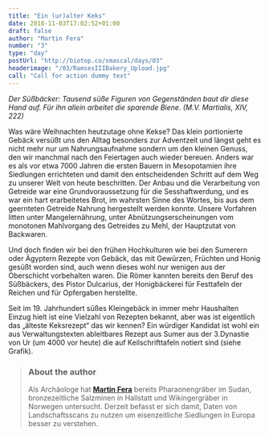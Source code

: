 ```yaml
---
title: "Ein (ur)alter Keks"
date: 2018-11-03T17:02:52+01:00
draft: false
author: "Martin Fera"
number: "3"
type: "day"
postUrl: "http://biotop.co/xmascal/days/03"
headerimage: "/03/RamsesIIIBakery_Upload.jpg"
call: "Call for action dummy text"
---
```

*Der Süßbäcker: Tausend süße Figuren von Gegenständen baut dir diese Hand auf. Für ihn allein arbeitet die sparende Biene. (M.V. Martialis, XIV, 222)*

Was wäre Weihnachten heutzutage ohne Kekse? Das klein portionierte Gebäck versüßt uns den Alltag besonders zur Adventzeit und längst geht es nicht mehr nur um Nahrungsaufnahme sondern um den kleinen Genuss, den wir manchmal nach den Feiertagen auch wieder bereuen. Anders war es als vor etwa 7000 Jahren die ersten Bauern in Mesopotamien ihre Siedlungen errichteten und damit den entscheidenden Schritt auf dem Weg zu unserer Welt von heute beschritten. Der Anbau und die Verarbeitung von Getreide war eine Grundvoraussetzung für die Sesshaftwerdung, und es war ein hart erarbeitetes Brot, im wahrsten Sinne des Wortes, bis aus dem geernteten Getreide Nahrung hergestellt werden konnte. Unsere Vorfahren litten unter Mangelernährung, unter Abnützungserscheinungen vom monotonen Mahlvorgang des Getreides zu Mehl, der Hauptzutat von Backwaren.

Und doch finden wir bei den frühen Hochkulturen wie bei den Sumerern oder Ägyptern Rezepte von Gebäck, das mit Gewürzen, Früchten und Honig gesüßt worden sind, auch wenn dieses wohl nur wenigen aus der Oberschicht vorbehalten waren. Die Römer kannten bereits den Beruf des Süßbäckers, des Pistor Dulcarius, der Honigbäckerei für Festtafeln der Reichen und für Opfergaben herstellte.

Seit im 19. Jahrhundert süßes Kleingebäck in immer mehr Haushalten Einzug hielt ist eine Vielzahl von Rezepten bekannt, aber was ist eigentlich das „älteste Keksrezept“ das wir kennen? Ein würdiger Kandidat ist wohl ein aus Verwaltungstexten ableitbares Rezept aus Sumer aus der 3.Dynastie von Ur (um 4000 vor heute) die auf Keilschrifttafeln notiert sind (siehe Grafik).

> ### About the author
> Als Archäologe hat **[Martin Fera](http://biotop.co/en/person/martin-fera/)** bereits Pharaonengräber im Sudan, bronzezeitliche Salzminen in Hallstatt und Wikingergräber in Norwegen untersucht. Derzeit befasst er sich damit, Daten von Landschaftsscans zu nutzen um eisenzeitliche Siedlungen in Europa besser zu verstehen.
<!--more-->
